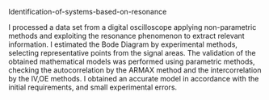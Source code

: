 Identification-of-systems-based-on-resonance

I processed a data set from a digital oscilloscope applying non-parametric methods and exploiting the resonance phenomenon to extract relevant information.
I estimated the Bode Diagram by experimental methods, selecting representative points from the signal areas.
The validation of the obtained mathematical models was performed using parametric methods, checking the autocorrelation by the ARMAX method and the intercorrelation by the IV,OE methods.
I obtained an accurate model in accordance with the initial requirements, and small experimental errors.
